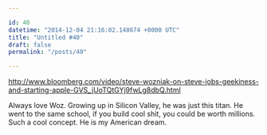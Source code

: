 ```yaml
---

id: 40
datetime: "2014-12-04 21:16:02.148674 +0000 UTC"
title: "Untitled #40"
draft: false
permalink: "/posts/40"

---
```


http://www.bloomberg.com/video/steve-wozniak-on-steve-jobs-geekiness-and-starting-apple-GVS_jUoTQtGYj9fwLg8dbQ.html

Always love Woz. Growing up in Silicon Valley, he was just this titan. He went to the same school, if you build cool shit, you could be worth millions. Such a cool concept. He is my American dream.
